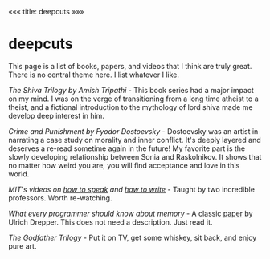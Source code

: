 «««
title: deepcuts
»»»

# deepcuts

This page is a list of books, papers, and videos that I think are truly great. There is no central theme here. I list whatever I like.


<i>The Shiva Trilogy by Amish Tripathi</i> - This book series had a major impact on my mind. I was on the verge of transitioning from a long time atheist to a theist, and a fictional introduction to the mythology of lord shiva made me develop deep interest in him.

<i>Crime and Punishment by Fyodor Dostoevsky</i> - Dostoevsky was an artist in narrating a case study on morality and inner conflict. It's deeply layered and deserves a re-read sometime again in the future! My favorite part is the slowly developing relationship between Sonia and Raskolnikov. It shows that no matter how weird you are, you will find acceptance and love in this world.

<i>MIT's videos on [how to speak](https://www.youtube.com/watch?v=Unzc731iCUY&ab_channel=MITOpenCourseWare) and [how to write](https://www.youtube.com/watch?v=vtIzMaLkCaM&ab_channel=UChicagoSocialSciences)</i> - Taught by two incredible professors. Worth re-watching.

<i>What every programmer should know about memory</i> - A classic [paper](https://people.freebsd.org/~lstewart/articles/cpumemory.pdf) by Ulrich Drepper. This does not need a description. Just read it.

<i>The Godfather Trilogy</i> - Put it on TV, get some whiskey, sit back, and enjoy pure art.
